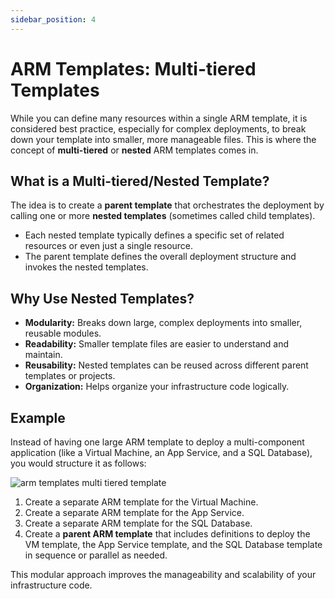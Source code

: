 ```yaml
---
sidebar_position: 4
---
```


# ARM Templates: Multi-tiered Templates

While you can define many resources within a single ARM template, it is considered best practice, especially for complex deployments, to break down your template into smaller, more manageable files. This is where the concept of **multi-tiered** or **nested** ARM templates comes in.

## What is a Multi-tiered/Nested Template?

The idea is to create a **parent template** that orchestrates the deployment by calling one or more **nested templates** (sometimes called child templates).

*   Each nested template typically defines a specific set of related resources or even just a single resource.
*   The parent template defines the overall deployment structure and invokes the nested templates.

## Why Use Nested Templates?

*   **Modularity:** Breaks down large, complex deployments into smaller, reusable modules.
*   **Readability:** Smaller template files are easier to understand and maintain.
*   **Reusability:** Nested templates can be reused across different parent templates or projects.
*   **Organization:** Helps organize your infrastructure code logically.

## Example

Instead of having one large ARM template to deploy a multi-component application (like a Virtual Machine, an App Service, and a SQL Database), you would structure it as follows:

<div>
  <img src={require('@site/static/img/azure-compute-solutions/arm-templates-multi-tiered-template.png').default} alt="arm templates multi tiered template" />
</div>

1.  Create a separate ARM template for the Virtual Machine.
2.  Create a separate ARM template for the App Service.
3.  Create a separate ARM template for the SQL Database.
4.  Create a **parent ARM template** that includes definitions to deploy the VM template, the App Service template, and the SQL Database template in sequence or parallel as needed.

This modular approach improves the manageability and scalability of your infrastructure code.